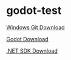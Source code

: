 ﻿# godot-test

[Windows Git Download](https://gitforwindows.org/)

[Godot Download](https://godotengine.org/download)

[.NET SDK Download](https://dotnet.microsoft.com/en-us/download)
